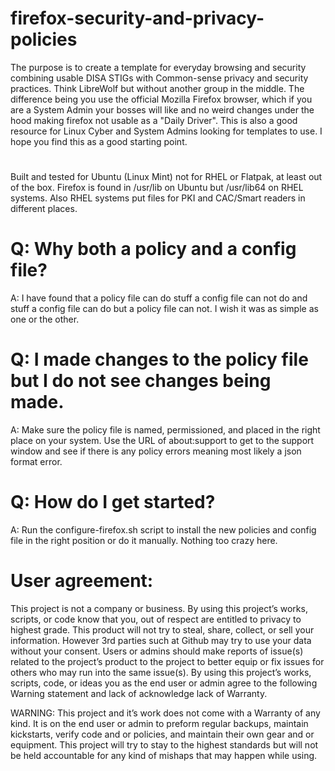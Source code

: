 # firefox-security-and-privacy-policies
The purpose is to create a template for everyday browsing and security combining usable DISA STIGs with Common-sense privacy and security practices. 
Think LibreWolf but without another group in the middle. The difference being you use the official Mozilla Firefox browser, which if you are a System Admin 
your bosses will like and no weird changes under the hood making firefox not usable as a "Daily Driver". This is also a good resource for Linux Cyber and System Admins looking for templates to use. 
I hope you find this as a good starting point.
#
Built and tested for Ubuntu (Linux Mint) not for RHEL or Flatpak, at least out of the box. Firefox is found in /usr/lib on 
Ubuntu but /usr/lib64 on RHEL systems. Also RHEL systems put files for PKI and CAC/Smart readers in different places.
#
# Q: Why both a policy and a config file? 
A: I have found that a policy file can do stuff a config file can not do 
  and stuff a config file can do but a policy file can not. I wish it was as simple as one or the other.
#
# Q: I made changes to the policy file but I do not see changes being made.
A: Make sure the policy file is named, permissioned, and placed in the right place on your system. 
   Use the URL of about:support to get to the support window and see if there is any policy errors
   meaning most likely a json format error.
#
# Q: How do I get started?
A: Run the configure-firefox.sh script to install the new policies and config file in the right position or do it manually. Nothing too crazy here.

# User agreement:
This project is not a company or business. By using this project’s works, scripts, or code know that you, out of respect are entitled to privacy to highest grade. This product will not try to steal, share, collect, or sell your information. However 3rd parties such at Github may try to use your data without your consent. Users or admins should make reports of issue(s) related to the project’s product to the project to better equip or fix issues for others who may run into the same issue(s). By using this project’s works, scripts, code, or ideas you as the end user or admin agree to the following Warning statement and lack of acknowledge lack of Warranty.

WARNING: This project and it’s work does not come with a Warranty of any kind. It is on the end user or admin to preform regular backups, maintain kickstarts, verify code and or policies, and maintain their own gear and or equipment. This project will try to stay to the highest standards but will not be held accountable for any kind of mishaps that may happen while using.

